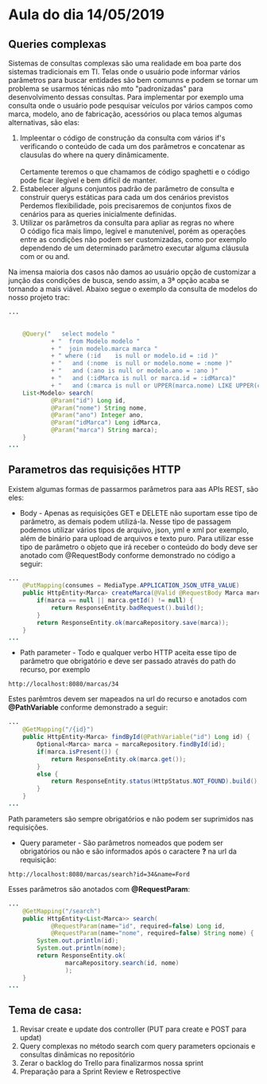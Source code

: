 # Aula do dia 14/05/2019 

## Queries complexas
Sistemas de consultas complexas são uma realidade em boa parte dos sistemas tradicionais em TI. Telas onde o usuário pode informar vários parâmetros para buscar entidades são bem comunns e podem se tornar um problema se usarmos ténicas não mto "padronizadas" para desenvolvimento dessas consultas. 
Para implementar por exemplo uma consulta onde o usuário pode pesquisar veículos por vários campos como marca, modelo, ano de fabricação, acessórios ou placa temos algumas alternativas, são elas:

1. Impleentar o código de construção da consulta com vários if's verificando o conteúdo de cada um dos parâmetros e concatenar as clausulas do where na query dinâmicamente.   <br/>   
Certamente teremos o que chamamos de código spaghetti e o código pode ficar ilegível e bem difícil de manter.
2. Estabelecer alguns conjuntos padrão de parâmetro de consulta e construir querys estáticas para cada um dos cenários previstos      <br/>
Perdemos flexibilidade, pois precisaremos de conjuntos fixos de cenários para as queries inicialmente definidas.
3. Utilizar os parâmetros da consulta para apliar as regras no where      <br/>
O código fica mais limpo, legível e manutenível, porém as operações entre as condições não podem ser customizadas, como por exemplo dependendo de um determinado parâmetro executar alguma cláusula com or ou and.

Na imensa maioria dos casos não damos ao usuário opção de customizar a junção das condições de busca, sendo assim, a 3ª opção acaba se tornando a mais viável. Abaixo segue o exemplo da consulta de modelos do nosso projeto trac:


```java
...

	
	@Query("   select modelo "
			+ "  from Modelo modelo "
			+ "  join modelo.marca marca "
			+ " where (:id    is null or modelo.id = :id )"
			+ "   and (:nome  is null or modelo.nome = :nome )"
			+ "   and (:ano is null or modelo.ano = :ano )"
			+ "   and (:idMarca is null or marca.id = :idMarca)"
			+ "   and (:marca is null or UPPER(marca.nome) LIKE UPPER(concat(:marca, '%')) ) ")
	List<Modelo> search(
			@Param("id") Long id, 
			@Param("nome") String nome,
			@Param("ano") Integer ano,
			@Param("idMarca") Long idMarca, 
			@Param("marca") String marca);		
	}
...
```

## Parametros das requisições HTTP
Existem algumas formas de passarmos parâmetros para aas APIs REST, são eles:
* Body - Apenas as requisições GET e DELETE não suportam esse tipo de parâmetro, as demais podem utilizá-la. Nesse tipo de passagem podemos utilizar vários tipos de arquivo, json, yml e xml por exemplo, além de binário para upload de arquivos e texto puro.
Para utilizar esse tipo de parâmetro o objeto que irá receber o conteúdo do body deve ser anotado com @RequestBody conforme demonstrado no código a seguir:

```java
...
	@PutMapping(consumes = MediaType.APPLICATION_JSON_UTF8_VALUE)
	public HttpEntity<Marca> createMarca(@Valid @RequestBody Marca marca) {
		if(marca == null || marca.getId() != null) {
			return ResponseEntity.badRequest().build();
		}
		return ResponseEntity.ok(marcaRepository.save(marca));		
	}
...
```

* Path parameter - Todo e qualquer verbo HTTP aceita esse tipo de parâmetro que obrigatório e deve ser passado através do path do recurso, por exemplo
```
http://localhost:8080/marcas/34
```
Estes parêmtros devem ser mapeados na url do recurso e anotados com **@PathVariable** conforme demonstrado a seguir:

```java
...
	@GetMapping("/{id}")
	public HttpEntity<Marca> findById(@PathVariable("id") Long id) {
		Optional<Marca> marca = marcaRepository.findById(id);
		if(marca.isPresent()) {
			return ResponseEntity.ok(marca.get());
		}
		else {
			return ResponseEntity.status(HttpStatus.NOT_FOUND).build();
		}
	}
...
```
Path parameters são sempre obrigatórios e não podem ser suprimidos nas requisições.
* Query parameter - São parâmetros nomeados que podem ser obrigatórios ou não e são informados após o caractere **?** na url da requisição:
```
http://localhost:8080/marcas/search?id=34&name=Ford
```
Esses parâmetros são anotados com **@RequestParam**:
```java
...
	@GetMapping("/search")
	public HttpEntity<List<Marca>> search(
			@RequestParam(name="id", required=false) Long id, 
			@RequestParam(name="nome", required=false) String nome) {
		System.out.println(id);
		System.out.println(nome);
		return ResponseEntity.ok(
				marcaRepository.search(id, nome)
				);
	}
...
```

## Tema de casa:
1. Revisar create e update dos controller (PUT para create e POST para updat)
2. Query complexas no método search com query parameters opcionais e consultas dinâmicas no repositório
3. Zerar o backlog do Trello para finalizarmos nossa sprint
4. Preparação para a Sprint Review e Retrospective
